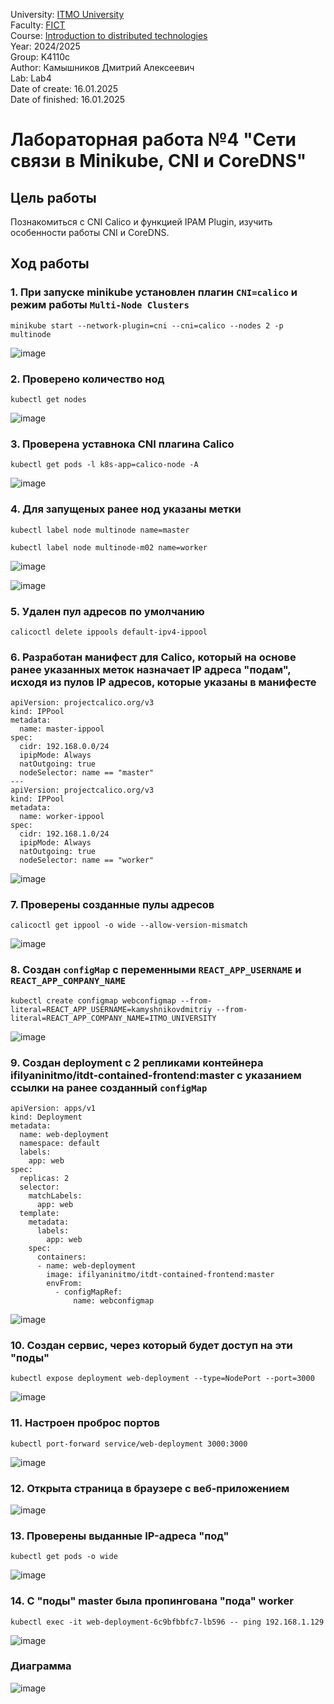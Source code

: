 University: [ITMO University](https://itmo.ru/ru/)  
Faculty: [FICT](https://fict.itmo.ru)  
Course: [Introduction to distributed technologies](https://github.com/itmo-ict-faculty/introduction-to-distributed-technologies)  
Year: 2024/2025  
Group: K4110c  
Author: Камышников Дмитрий Алексеевич  
Lab: Lab4  
Date of create: 16.01.2025  
Date of finished: 16.01.2025  

# Лабораторная работа №4 "Сети связи в Minikube, CNI и CoreDNS"

## Цель работы
Познакомиться с CNI Calico и функцией IPAM Plugin, изучить особенности работы CNI и CoreDNS.

## Ход работы

### 1. При запуске minikube установлен плагин `CNI=calico` и режим работы `Multi-Node Clusters`

```
minikube start --network-plugin=cni --cni=calico --nodes 2 -p multinode
```

![image](./img/1.png)

### 2. Проверено количество нод

```
kubectl get nodes
```

![image](./img/2.png)

### 3. Проверена уставнока CNI плагина Calico

```
kubectl get pods -l k8s-app=calico-node -A
```

![image](./img/3.png)

### 4. Для запущеных ранее нод указаны метки

```
kubectl label node multinode name=master
```

```
kubectl label node multinode-m02 name=worker
```

![image](./img/4.png)

![image](./img/5.png)

### 5. Удален пул адресов по умолчанию

```
calicoctl delete ippools default-ipv4-ippool
```

### 6. Разработан манифест для Calico, который на основе ранее указанных меток назначает IP адреса "подам", исходя из пулов IP адресов, которые указаны в манифесте

```
apiVersion: projectcalico.org/v3
kind: IPPool
metadata:
  name: master-ippool
spec:
  cidr: 192.168.0.0/24
  ipipMode: Always
  natOutgoing: true
  nodeSelector: name == "master"
---
apiVersion: projectcalico.org/v3
kind: IPPool
metadata:
  name: worker-ippool
spec:
  cidr: 192.168.1.0/24
  ipipMode: Always
  natOutgoing: true
  nodeSelector: name == "worker"
```

![image](./img/6.png)

### 7. Проверены созданные пулы адресов

```
calicoctl get ippool -o wide --allow-version-mismatch
```

![image](./img/7.png)

### 8. Создан `configMap` с переменными `REACT_APP_USERNAME` и `REACT_APP_COMPANY_NAME`

```
kubectl create configmap webconfigmap --from-literal=REACT_APP_USERNAME=kamyshnikovdmitriy --from-literal=REACT_APP_COMPANY_NAME=ITMO_UNIVERSITY
```

![image](./img/8.png)

### 9. Создан deployment с 2 репликами контейнера ifilyaninitmo/itdt-contained-frontend:master с указанием ссылки на ранее созданный `configMap`

```
apiVersion: apps/v1
kind: Deployment
metadata:
  name: web-deployment
  namespace: default
  labels:
    app: web
spec:
  replicas: 2
  selector:
    matchLabels:
      app: web
  template:
    metadata:
      labels:
        app: web
    spec:
      containers:
      - name: web-deployment
        image: ifilyaninitmo/itdt-contained-frontend:master
        envFrom:
          - configMapRef:
              name: webconfigmap
```

![image](./img/9.png)

### 10.  Создан сервис, через который будет доступ на эти "поды"

```
kubectl expose deployment web-deployment --type=NodePort --port=3000
```

![image](./img/10.png)

### 11.  Настроен проброс портов

```
kubectl port-forward service/web-deployment 3000:3000
```

![image](./img/11.png)

### 12.  Открыта страница в браузере с веб-приложением

![image](./img/12.png)

### 13.  Проверены выданные IP-адреса "под"

```
kubectl get pods -o wide
```

![image](./img/13.png)

### 14.  С "поды" master была пропингована "пода" worker

```
kubectl exec -it web-deployment-6c9bfbbfc7-lb596 -- ping 192.168.1.129
```

![image](./img/14.png)

### Диаграмма

![image](./img/diagram.png)